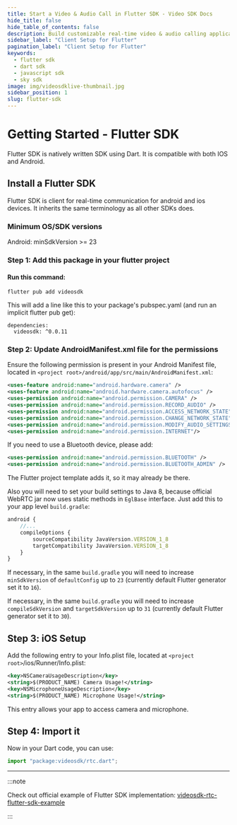 ```yaml
---
title: Start a Video & Audio Call in Flutter SDK - Video SDK Docs
hide_title: false
hide_table_of_contents: false
description: Build customizable real-time video & audio calling applications in Flutter SDK with Video SDK add live Video & Audio conferencing to your applications.
sidebar_label: "Client Setup for Flutter"
pagination_label: "Client Setup for Flutter"
keywords:
  - flutter sdk
  - dart sdk
  - javascript sdk
  - sky sdk
image: img/videosdklive-thumbnail.jpg
sidebar_position: 1
slug: flutter-sdk
---
```


# Getting Started - Flutter SDK

Flutter SDK is natively written SDK using Dart. It is compatible with both IOS and Android.

## Install a Flutter SDK

Flutter SDK is client for real-time communication for android and ios devices. It inherits the same terminology as all other SDKs does.

### Minimum OS/SDK versions

Android: minSdkVersion >= 23

<!-- ### IOS: > 11 -->

### Step 1: Add this package in your flutter project

#### Run this command:

```
flutter pub add videosdk
```

This will add a line like this to your package's pubspec.yaml (and run an implicit flutter pub get):

```
dependencies:
  videosdk: ^0.0.11
```

### Step 2: Update AndroidManifest.xml file for the permissions

Ensure the following permission is present in your Android Manifest file, located in `<project root>/android/app/src/main/AndroidManifest.xml`:

```xml
<uses-feature android:name="android.hardware.camera" />
<uses-feature android:name="android.hardware.camera.autofocus" />
<uses-permission android:name="android.permission.CAMERA" />
<uses-permission android:name="android.permission.RECORD_AUDIO" />
<uses-permission android:name="android.permission.ACCESS_NETWORK_STATE" />
<uses-permission android:name="android.permission.CHANGE_NETWORK_STATE" />
<uses-permission android:name="android.permission.MODIFY_AUDIO_SETTINGS" />
<uses-permission android:name="android.permission.INTERNET"/>

```

If you need to use a Bluetooth device, please add:

```xml
<uses-permission android:name="android.permission.BLUETOOTH" />
<uses-permission android:name="android.permission.BLUETOOTH_ADMIN" />
```

The Flutter project template adds it, so it may already be there.

Also you will need to set your build settings to Java 8, because official WebRTC jar now uses static methods in `EglBase` interface. Just add this to your app level `build.gradle`:

```js
android {
    //...
    compileOptions {
        sourceCompatibility JavaVersion.VERSION_1_8
        targetCompatibility JavaVersion.VERSION_1_8
    }
}
```

If necessary, in the same `build.gradle` you will need to increase `minSdkVersion` of `defaultConfig` up to `23` (currently default Flutter generator set it to `16`).

If necessary, in the same `build.gradle` you will need to increase `compileSdkVersion` and `targetSdkVersion` up to `31` (currently default Flutter generator set it to `30`).

## Step 3: iOS Setup

Add the following entry to your Info.plist file, located at `<project root>`/ios/Runner/Info.plist:

```xml
<key>NSCameraUsageDescription</key>
<string>$(PRODUCT_NAME) Camera Usage!</string>
<key>NSMicrophoneUsageDescription</key>
<string>$(PRODUCT_NAME) Microphone Usage!</string>
```

This entry allows your app to access camera and microphone.

## Step 4: Import it

Now in your Dart code, you can use:

```js
import "package:videosdk/rtc.dart";
```

---

:::note

Check out official example of Flutter SDK implementation: [videosdk-rtc-flutter-sdk-example](https://github.com/videosdk-live/videosdk-rtc-flutter-sdk-example)

:::
